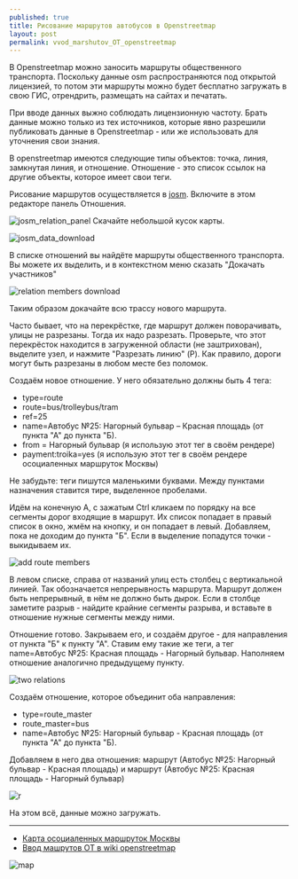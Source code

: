 ```yaml
---
published: true
title: Рисование маршрутов автобусов в Openstreetmap
layout: post
permalink: vvod_marshutov_OT_openstreetmap
---
```

В Openstreetmap можно заносить маршруты общественного транспорта. Поскольку данные osm распространяются под открытой лицензией, то потом эти маршруты можно будет бесплатно загружать в свою ГИС, отрендрить, размещать на сайтах и печатать.

При вводе данных выжно соблюдать лицензионную частоту. Брать данные можно только из тех источников, которые явно разрешили публиковать данные в Openstreetmap - или же использовать для уточнения свои знания.

В openstreetmap имеются следующие типы объектов: точка, линия, замкнутая линия, и отношение. Отношение - это список ссылок на другие объекты, которое имеет свои теги.

Рисование маршрутов осуществляется в [josm](http://josm.ru). Включите в этом редакторе панель Отношения.


![josm_relation_panel](https://c2.staticflickr.com/8/7597/27393792764_cc29b718f3_o.jpg "josm_relation_panel")
Скачайте небольшой кусок карты. 

![josm_data_download](https://c2.staticflickr.com/8/7381/27392739973_77b83d9a84_o.gif "josm_data_download")

В списке отношений вы найдёте маршруты общественного транспорта. Вы можете их выделить, и в контекстном меню сказать "Докачать участников"

![relation members download](https://c2.staticflickr.com/8/7320/27391769083_d6b8b5d2a3_o.gif "relation members download")


Таким образом докачайте всю трассу нового маршрута.

Часто бывает, что на перекрёстке, где маршрут должен поворачивать, улицы не разрезаны. Тогда их надо разрезать. Проверьте, что этот перекрёсток находится в загруженной области (не заштрихован), выделите узел, и нажмите "Разрезать линию" (P).
Как правило, дороги могут быть разрезаны в любом месте без поломок.

Создаём новое отношение. У него обязательно должны быть 4 тега:

* type=route
* route=bus/trolleybus/tram
* ref=25
* name=Автобус №25: Нагорный бульвар – Красная площадь (от пункта "А" до пункта "Б).
* from = Нагорный бульвар (я использую этот тег в своём рендере)
* payment:troika=yes  (я использую этот тег в своём рендере осоциаленных маршруток Москвы)

Не забудьте: теги пишутся маленькими буквами. Между пунктами назначения ставится тире, выделенное пробелами.

Идём на конечную А, с зажатым Ctrl кликаем по порядку на все сегменты дорог входящие в маршрут. Их список попадает в правый список в окно, жмём на кнопку, и он попадает в левый. Добавляем, пока не доходим до пункта "Б".
Если в выделение попадутся точки - выкидываем их. 

![add route members](https://img-fotki.yandex.ru/get/62142/2107165.217/0_b76d2_cb565665_orig "add route members")

В левом списке, справа от названий улиц есть столбец с вертикальной линией. Так обозначается непрерывность маршрута. Маршрут должен быть непрерывный, в нём не должно быть дырок. Если в столбце заметите разрыв - найдите крайние сегменты разрыва, и вставьте в отношение нужные сегменты между ними.

Отношение готово. Закрываем его, и создаём другое - для направления от пункта "Б" к пункту "А". Ставим ему такие же теги, а тег name=Автобус №25: Красная площадь - Нагорный бульвар. Наполняем отношение аналогично предыдущему пункту.

![two relations](http://wiki.openstreetmap.org/w/images/c/cd/Bus-route-2.gif "two relations")


Создаём отношение, которое объединит оба направления:

* type=route_master
* route_master=bus
* name=Автобус №25: Нагорный бульвар - Красная площадь (от пункта "А" до пункта "Б).

Добавляем в него два отношения: маршрут (Автобус №25: Нагорный бульвар - Красная площадь) и маршрут (Автобус №25: Красная площадь - Нагорный бульвар)

![r](https://c2.staticflickr.com/8/7417/27400917843_a6a5286fe6_o.png "r")



На этом всё, данные можно загружать.


---

* [Карта осоциаленных маршруток Москвы](https://trolleway.github.io/newbuses)
* [Ввод машрутов ОТ в wiki openstreetmap ](http://wiki.openstreetmap.org/wiki/User:Trolleway/%D0%92%D0%B2%D0%BE%D0%B4_%D0%BC%D0%B0%D1%80%D1%88%D1%80%D1%83%D1%82%D0%BE%D0%B2_%D0%9E%D0%A2)


![map](https://c2.staticflickr.com/8/7571/27980294106_9a71702dce_o.png "map")
